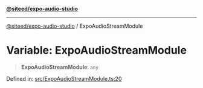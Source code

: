 [**@siteed/expo-audio-studio**](../README.md)

***

[@siteed/expo-audio-studio](../README.md) / ExpoAudioStreamModule

# Variable: ExpoAudioStreamModule

> **ExpoAudioStreamModule**: `any`

Defined in: [src/ExpoAudioStreamModule.ts:20](https://github.com/deeeed/expo-audio-stream/blob/9ccce858174254387aac44d30853c908707d8254/packages/expo-audio-studio/src/ExpoAudioStreamModule.ts#L20)
